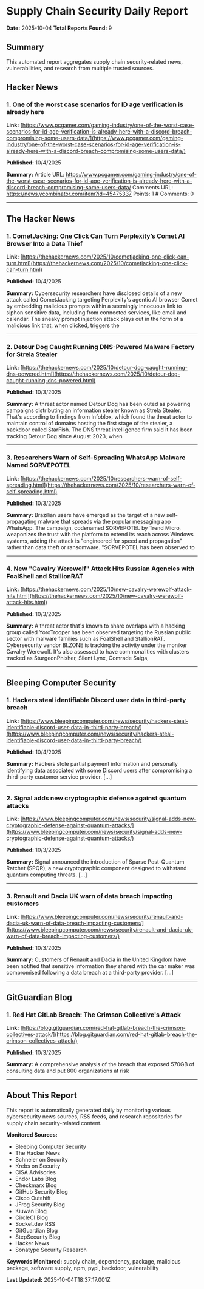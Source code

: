 # Supply Chain Security Daily Report
**Date:** 2025-10-04
**Total Reports Found:** 9

## Summary

This automated report aggregates supply chain security-related news, vulnerabilities, and research from multiple trusted sources.

## Hacker News

### 1. One of the worst case scenarios for ID age verification is already here

**Link:** [https://www.pcgamer.com/gaming-industry/one-of-the-worst-case-scenarios-for-id-age-verification-is-already-here-with-a-discord-breach-compromising-some-users-data/](https://www.pcgamer.com/gaming-industry/one-of-the-worst-case-scenarios-for-id-age-verification-is-already-here-with-a-discord-breach-compromising-some-users-data/)

**Published:** 10/4/2025

**Summary:** Article URL: https://www.pcgamer.com/gaming-industry/one-of-the-worst-case-scenarios-for-id-age-verification-is-already-here-with-a-discord-breach-compromising-some-users-data/ Comments URL: https://news.ycombinator.com/item?id=45475337 Points: 1 # Comments: 0

---

## The Hacker News

### 1. CometJacking: One Click Can Turn Perplexity’s Comet AI Browser Into a Data Thief

**Link:** [https://thehackernews.com/2025/10/cometjacking-one-click-can-turn.html](https://thehackernews.com/2025/10/cometjacking-one-click-can-turn.html)

**Published:** 10/4/2025

**Summary:** Cybersecurity researchers have disclosed details of a new attack called CometJacking targeting Perplexity's agentic AI browser Comet by embedding malicious prompts within a seemingly innocuous link to siphon sensitive data, including from connected services, like email and calendar. The sneaky prompt injection attack plays out in the form of a malicious link that, when clicked, triggers the

---

### 2. Detour Dog Caught Running DNS-Powered Malware Factory for Strela Stealer

**Link:** [https://thehackernews.com/2025/10/detour-dog-caught-running-dns-powered.html](https://thehackernews.com/2025/10/detour-dog-caught-running-dns-powered.html)

**Published:** 10/3/2025

**Summary:** A threat actor named Detour Dog has been outed as powering campaigns distributing an information stealer known as Strela Stealer. That's according to findings from Infoblox, which found the threat actor to maintain control of domains hosting the first stage of the stealer, a backdoor called StarFish. The DNS threat intelligence firm said it has been tracking Detour Dog since August 2023, when

---

### 3. Researchers Warn of Self-Spreading WhatsApp Malware Named SORVEPOTEL

**Link:** [https://thehackernews.com/2025/10/researchers-warn-of-self-spreading.html](https://thehackernews.com/2025/10/researchers-warn-of-self-spreading.html)

**Published:** 10/3/2025

**Summary:** Brazilian users have emerged as the target of a new self-propagating malware that spreads via the popular messaging app WhatsApp. The campaign, codenamed SORVEPOTEL by Trend Micro, weaponizes the trust with the platform to extend its reach across Windows systems, adding the attack is "engineered for speed and propagation" rather than data theft or ransomware. "SORVEPOTEL has been observed to

---

### 4. New "Cavalry Werewolf" Attack Hits Russian Agencies with FoalShell and StallionRAT

**Link:** [https://thehackernews.com/2025/10/new-cavalry-werewolf-attack-hits.html](https://thehackernews.com/2025/10/new-cavalry-werewolf-attack-hits.html)

**Published:** 10/3/2025

**Summary:** A threat actor that's known to share overlaps with a hacking group called YoroTrooper has been observed targeting the Russian public sector with malware families such as FoalShell and StallionRAT. Cybersecurity vendor BI.ZONE is tracking the activity under the moniker Cavalry Werewolf. It's also assessed to have commonalities with clusters tracked as SturgeonPhisher, Silent Lynx, Comrade Saiga,

---

## Bleeping Computer Security

### 1. Hackers steal identifiable Discord user data in third-party breach

**Link:** [https://www.bleepingcomputer.com/news/security/hackers-steal-identifiable-discord-user-data-in-third-party-breach/](https://www.bleepingcomputer.com/news/security/hackers-steal-identifiable-discord-user-data-in-third-party-breach/)

**Published:** 10/4/2025

**Summary:** Hackers stole partial payment information and personally identifying data associated with some Discord users after compromising a third-party customer service provider. [...]

---

### 2. Signal adds new cryptographic defense against quantum attacks

**Link:** [https://www.bleepingcomputer.com/news/security/signal-adds-new-cryptographic-defense-against-quantum-attacks/](https://www.bleepingcomputer.com/news/security/signal-adds-new-cryptographic-defense-against-quantum-attacks/)

**Published:** 10/3/2025

**Summary:** Signal announced the introduction of Sparse Post-Quantum Ratchet (SPQR), a new cryptographic component designed to withstand quantum computing threats. [...]

---

### 3. Renault and Dacia UK warn of data breach impacting customers

**Link:** [https://www.bleepingcomputer.com/news/security/renault-and-dacia-uk-warn-of-data-breach-impacting-customers/](https://www.bleepingcomputer.com/news/security/renault-and-dacia-uk-warn-of-data-breach-impacting-customers/)

**Published:** 10/3/2025

**Summary:** Customers of Renault and Dacia in the United Kingdom have been notified that sensitive information they shared with the car maker was compromised following a data breach at a third-party provider. [...]

---

## GitGuardian Blog

### 1. Red Hat GitLab Breach: The Crimson Collective's Attack

**Link:** [https://blog.gitguardian.com/red-hat-gitlab-breach-the-crimson-collectives-attack/](https://blog.gitguardian.com/red-hat-gitlab-breach-the-crimson-collectives-attack/)

**Published:** 10/3/2025

**Summary:** A comprehensive analysis of the breach that exposed 570GB of consulting data and put 800 organizations at risk

---

## About This Report

This report is automatically generated daily by monitoring various cybersecurity news sources, RSS feeds, and research repositories for supply chain security-related content.

**Monitored Sources:**
- Bleeping Computer Security
- The Hacker News
- Schneier on Security
- Krebs on Security
- CISA Advisories
- Endor Labs Blog
- Checkmarx Blog
- GitHub Security Blog
- Cisco Outshift
- JFrog Security Blog
- Kiuwan Blog
- CircleCI Blog
- Socket.dev RSS
- GitGuardian Blog
- StepSecurity Blog
- Hacker News
- Sonatype Security Research

**Keywords Monitored:** supply chain, dependency, package, malicious package, software supply, npm, pypi, backdoor, vulnerability

**Last Updated:** 2025-10-04T18:37:17.001Z
